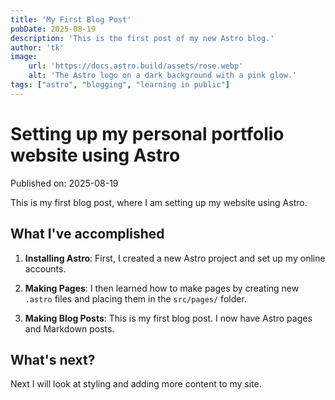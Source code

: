 ```yaml
---
title: 'My First Blog Post'
pubDate: 2025-08-19
description: 'This is the first post of my new Astro blog.'
author: 'tk'
image:
    url: 'https://docs.astro.build/assets/rose.webp'
    alt: 'The Astro logo on a dark background with a pink glow.'
tags: ["astro", "blogging", "learning in public"]
---
```

# Setting up my personal portfolio website using Astro

Published on: 2025-08-19

This is my first blog post, where I am setting up my website using Astro.

## What I've accomplished

1. **Installing Astro**: First, I created a new Astro project and set up my online accounts.

2. **Making Pages**: I then learned how to make pages by creating new `.astro` files and placing them in the `src/pages/` folder.

3. **Making Blog Posts**: This is my first blog post. I now have Astro pages and Markdown posts.

## What's next?

Next I will look at styling and adding more content to my site.